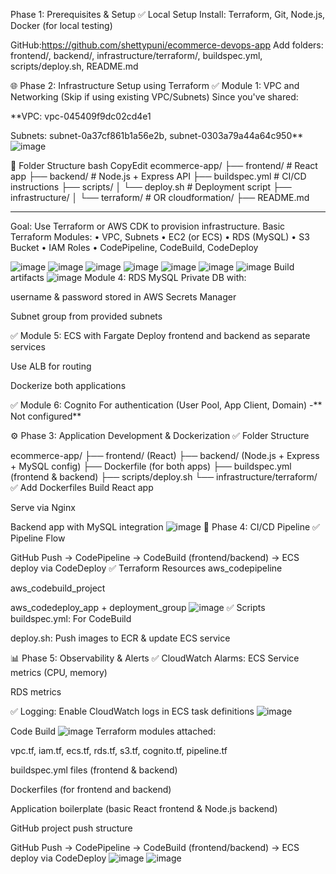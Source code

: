 Phase 1: Prerequisites & Setup ✅ Local Setup Install: Terraform, Git, Node.js, Docker (for local testing)

GitHub:https://github.com/shettypuni/ecommerce-devops-app
Add folders: frontend/, backend/, infrastructure/terraform/, buildspec.yml, scripts/deploy.sh, README.md

🌐 Phase 2: Infrastructure Setup using Terraform ✅ Module 1: VPC and Networking (Skip if using existing VPC/Subnets) Since you've shared:

**VPC: vpc-045409f9dc02cd4e1

Subnets: subnet-0a37cf861b1a56e2b, subnet-0303a79a44a64c950**
![image](https://github.com/user-attachments/assets/9c439d23-8d4b-4286-87d9-7f4e81466bef)

📁 Folder Structure
bash
CopyEdit
ecommerce-app/
├── frontend/          # React app
├── backend/           # Node.js + Express API
├── buildspec.yml      # CI/CD instructions
├── scripts/
│   └── deploy.sh      # Deployment script
├── infrastructure/
│   └── terraform/     # OR cloudformation/
├── README.md
________________________________________
Goal: Use Terraform or AWS CDK to provision infrastructure.
Basic Terraform Modules:
•	VPC, Subnets
•	EC2 (or ECS)
•	RDS (MySQL)
•	S3 Bucket
•	IAM Roles
•	CodePipeline, CodeBuild, CodeDeploy


![image](https://github.com/user-attachments/assets/fc313326-d8dc-4707-a4d5-835ba6e4f4a7)
![image](https://github.com/user-attachments/assets/75af776c-759c-4be1-bcd4-8d5e3446e46e)
![image](https://github.com/user-attachments/assets/9ff86208-c529-477b-a276-033da15b494d)
![image](https://github.com/user-attachments/assets/14c670db-1669-46f7-a5b4-306165cf8fb4)
![image](https://github.com/user-attachments/assets/36ff366c-b0dd-49ad-b420-bce79f8a40b9)
![image](https://github.com/user-attachments/assets/017f5a55-f66c-45bb-ac29-a2a470b0bdef)
![image](https://github.com/user-attachments/assets/f8ca0f08-72aa-4044-be29-4d1467857df0)
Build artifacts
![image](https://github.com/user-attachments/assets/16b42e29-5e53-48b0-9429-1a1ec2addaa3)
Module 4: RDS MySQL Private DB with:

username & password stored in AWS Secrets Manager

Subnet group from provided subnets

✅ Module 5: ECS with Fargate Deploy frontend and backend as separate services

Use ALB for routing

Dockerize both applications

✅ Module 6: Cognito For authentication (User Pool, App Client, Domain) -** Not configured**

⚙️ Phase 3: Application Development & Dockerization ✅ Folder Structure

ecommerce-app/ ├── frontend/ (React) ├── backend/ (Node.js + Express + MySQL config) ├── Dockerfile (for both apps) ├── buildspec.yml (frontend & backend) ├── scripts/deploy.sh └── infrastructure/terraform/ ✅ Add Dockerfiles Build React app

Serve via Nginx

Backend app with MySQL integration
![image](https://github.com/user-attachments/assets/4eadd599-79de-4fd5-8b5e-666a2eaa900d)
🚀 Phase 4: CI/CD Pipeline ✅ Pipeline Flow

GitHub Push → CodePipeline → CodeBuild (frontend/backend) → ECS deploy via CodeDeploy ✅ Terraform Resources aws_codepipeline

aws_codebuild_project

aws_codedeploy_app + deployment_group 
![image](https://github.com/user-attachments/assets/ba84cf29-fc05-4a79-a3c6-4fc9abadee79)
✅ Scripts buildspec.yml: For CodeBuild

deploy.sh: Push images to ECR & update ECS service

📊 Phase 5: Observability & Alerts ✅ CloudWatch Alarms: ECS Service metrics (CPU, memory)

RDS metrics

✅ Logging: Enable CloudWatch logs in ECS task definitions
![image](https://github.com/user-attachments/assets/b188b7f8-95cb-49e5-a6bb-882fe8aa9ba9)

Code Build
![image](https://github.com/user-attachments/assets/61774e35-5907-45b9-8b28-45b19ba4da95)
 Terraform modules attached:

vpc.tf, iam.tf, ecs.tf, rds.tf, s3.tf, cognito.tf, pipeline.tf

buildspec.yml files (frontend & backend)

Dockerfiles (for frontend and backend)

Application boilerplate (basic React frontend & Node.js backend)

GitHub project push structure

GitHub Push → CodePipeline → CodeBuild (frontend/backend) → ECS deploy via CodeDeploy
![image](https://github.com/user-attachments/assets/888c1787-abd7-4df1-899f-f97a7414a21d)
![image](https://github.com/user-attachments/assets/c2e65e2b-9754-444e-bdec-44c7d89b491a)


